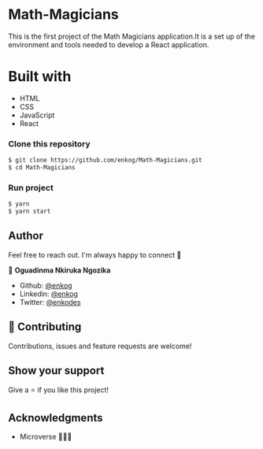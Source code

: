 # Math-Magicians

This is the first project of the Math Magicians application.It is a set up of the environment and tools needed to develop a React application.    

# Built with
  - HTML
  - CSS
  - JavaScript
  - React

### Clone this repository

```bash
$ git clone https://github.com/enkog/Math-Magicians.git
$ cd Math-Magicians
```

### Run project

```bash
$ yarn
$ yarn start 
```

## Author

Feel free to reach out. I'm always happy to connect :slightly_smiling_face:

👤 **Oguadinma Nkiruka Ngozika**

- Github: [@enkog](https://github.com/enkog)
- Linkedin: [@enkog](https://www.linkedin.com/in/enkog/)
- Twitter: [@enkodes](https://twitter.com/enkodes)
  
## 🤝 Contributing

Contributions, issues and feature requests are welcome!

## Show your support

Give a ⭐️ if you like this project!

## Acknowledgments

- Microverse 👏👏👏